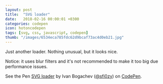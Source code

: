 ```yaml
---
layout: post
title:  "SVG loader"
date:   2018-02-16 00:00:01 +0300
categories: codepen
icon: hotoncodepen
tags: [svg, css, javascript, codepen]
thumb: "/images/6534eca785fdc62d9bcaf73ac4d0eb21.jpg"
---
```


Just another loader. Nothing unusual, but it looks nice.

Notice: it uses blur filters and it's not recommended to make it too big due performance issues.

<p data-height="424" data-theme-id="light" data-slug-hash="yvpBvd" data-default-tab="result" data-user="sfi0zy" data-embed-version="2" data-pen-title="SVG loader" class="codepen">See the Pen <a href="https://codepen.io/sfi0zy/pen/yvpBvd/">SVG loader</a> by Ivan Bogachev (<a href="https://codepen.io/sfi0zy">@sfi0zy</a>) on <a href="https://codepen.io">CodePen</a>.</p>
<script async src="https://static.codepen.io/assets/embed/ei.js"></script>
